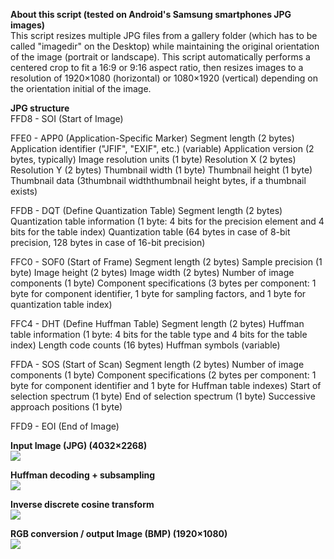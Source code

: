 <p align="left">
  <strong>About this script (tested on Android's Samsung smartphones JPG images)</strong>
  <br/>
  This script resizes multiple JPG files from a gallery folder (which has to be called "imagedir" on the Desktop) while maintaining the original orientation of the image (portrait or landscape). This script automatically performs a centered crop to fit a 16:9 or 9:16 aspect ratio, then resizes images to a resolution of 1920×1080 (horizontal) or 1080×1920 (vertical) depending on the orientation initial of the image.
</p>

<p align="left">
  <strong>JPG structure</strong>
  <br/>
  FFD8 - SOI (Start of Image)

  FFE0 - APP0 (Application-Specific Marker)
  Segment length (2 bytes)
  Application identifier ("JFIF", "EXIF", etc.) (variable)
  Application version (2 bytes, typically)
  Image resolution units (1 byte)
  Resolution X (2 bytes)
  Resolution Y (2 bytes)
  Thumbnail width (1 byte)
  Thumbnail height (1 byte)
  Thumbnail data (3thumbnail widththumbnail height bytes, if a thumbnail exists)
  
  FFDB - DQT (Define Quantization Table)
  Segment length (2 bytes)
  Quantization table information (1 byte: 4 bits for the precision element and 4 bits for the table index)
  Quantization table (64 bytes in case of 8-bit precision, 128 bytes in case of 16-bit precision)
  
  FFC0 - SOF0 (Start of Frame)
  Segment length (2 bytes)
  Sample precision (1 byte)
  Image height (2 bytes)
  Image width (2 bytes)
  Number of image components (1 byte)
  Component specifications (3 bytes per component: 1 byte for component identifier, 1 byte for sampling factors, and 1 byte for quantization table index)
  
  FFC4 - DHT (Define Huffman Table)
  Segment length (2 bytes)
  Huffman table information (1 byte: 4 bits for the table type and 4 bits for the table index)
  Length code counts (16 bytes)
  Huffman symbols (variable)
  
  FFDA - SOS (Start of Scan)
  Segment length (2 bytes)
  Number of image components (1 byte)
  Component specifications (2 bytes per component: 1 byte for component identifier and 1 byte for Huffman table indexes)
  Start of selection spectrum (1 byte)
  End of selection spectrum (1 byte)
  Successive approach positions (1 byte)
  
  FFD9 - EOI (End of Image)
</p>

<p align="left">
  <strong>Input Image (JPG) (4032×2268)</strong>
  <br/>
  <img src="https://github.com/emmanuelvelmo/EXIF-4-2-0-JPG-decoding-and-resizing-script/assets/51292782/f922a55b-9399-49bd-9265-76edfd54cea1"/>
</p>

<p align="left">
  <strong>Huffman decoding + subsampling</strong>
  <br/>
  <img src="https://github.com/emmanuelvelmo/EXIF-4-2-0-JPG-decoding-and-resizing-script/assets/51292782/9a07853f-8041-4f8b-88c4-6896399e6cbd"/>
</p>

<p align="left">
  <strong>Inverse discrete cosine transform</strong>
  <br/>
  <img src="https://github.com/emmanuelvelmo/EXIF-4-2-0-JPG-decoding-and-resizing-script/assets/51292782/2a52c6cd-0645-4e7c-9c68-fe100888fdc8"/>
</p>

<p align="left">
  <strong>RGB conversion / output Image (BMP) (1920×1080)</strong>
  <br/>
  <img src="https://github.com/emmanuelvelmo/EXIF-4-2-0-JPG-decoding-and-resizing-script/assets/51292782/9d7c2e43-1118-4a8e-8447-0026c1c11fde"/>
</p>
